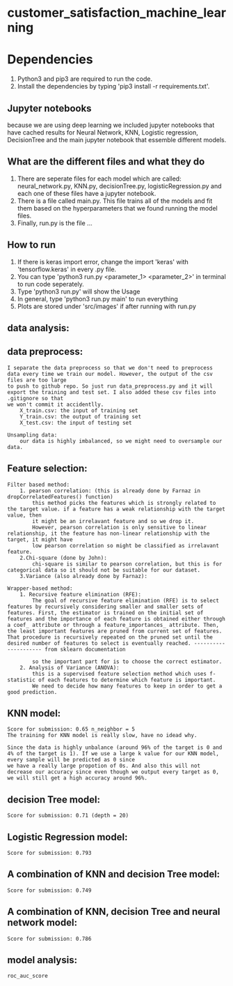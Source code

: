 # customer_satisfaction_machine_learning
# Dependencies
1) Python3 and pip3 are required to run the code.
2) Install the dependencies by typing 'pip3 install -r requirements.txt'.

## Jupyter notebooks
because we are using deep learning we included  jupyter notebooks that have cached results for Neural Network, KNN, Logistic regression, DecisionTree and the main jupyter notebook that essemble different models.

## What are the different files and what they do
1) There are seperate files for each model which are called: neural_network.py, KNN.py, decisionTree.py, logisticRegression.py and each one of these files have a jupyter notebook.
2) There is a file called main.py. This file trains all of the models and fit them based on the hyperparameters that we found running the model files.
3) Finally, run.py is the file ...
## How to run 

1) If there is keras import error, change the import 'keras' with 'tensorflow.keras' in every .py file.
2) You can type 'python3 run.py <file> <function> <parameter_1> <parameter_2>' in terminal to run code seperately.
3) Type 'python3 run.py' will show the Usage
4) In general, type 'python3 run.py main' to run everything
5) Plots are stored under 'src/images' if after running with run.py




## data analysis:

## data preprocess:
    I separate the data preprocess so that we don't need to preprocess data every time we train our model. However, the output of the csv files are too large
    to push to github repo. So just run data_preprocess.py and it will export the training and test set. I also added these csv files into .gitignore so that 
    we won't commit it accidentlly.
        X_train.csv: the input of training set
        Y_train.csv: the output of training set
        X_test.csv: the input of testing set

    Unsampling data:
        our data is highly imbalanced, so we might need to oversample our data.

## Feature selection:
    Filter based method:
        1. pearson correlation: (this is already done by Farnaz in dropCorrelatedFeatures() function)
            this method picks the features which is strongly related to the target value. if a feature has a weak relationship with the target value, then
            it might be an irrelavant feature and so we drop it.
            However, pearson correlation is only sensitive to linear relationship, it the feature has non-linear relationship with the target, it might have
            low pearson correlation so might be classified as irrelavant feature.
        2.Chi-square (done by John):
            chi-square is similar to pearson correlation, but this is for categorical data so it should not be suitable for our dataset.
        3.Variance (also already done by Farnaz):

    Wrapper-based method:
        1. Recursive feature elimination (RFE):
            The goal of recursive feature elimination (RFE) is to select features by recursively considering smaller and smaller sets of features. First, the estimator is trained on the initial set of features and the importance of each feature is obtained either through a coef_ attribute or through a feature_importances_ attribute. Then, the least important features are pruned from current set of features. That procedure is recursively repeated on the pruned set until the desired number of features to select is eventually reached. --------------------- from sklearn documentation

            so the important part for is to choose the correct estimator.
        2. Analysis of Variance (ANOVA):
            this is a supervised feature selection method which uses f-statistic of each features to determine which feature is important.
            We need to decide how many features to keep in order to get a good prediction.


## KNN model:
    Score for submission: 0.65 n_neighbor = 5
    The training for KNN model is really slow, have no idead why.

    Since the data is highly unbalance (around 96% of the target is 0 and 4% of the target is 1). If we use a large k value for our KNN model, every sample will be predicted as 0 since 
    we have a really large propotion of 0s. And also this will not decrease our accuracy since even though we output every target as 0, we will still get a high accuracy around 96%.



## decision Tree model:
    Score for submission: 0.71 (depth = 20)

## Logistic Regression model:
    Score for submission: 0.793

## A combination of KNN and decision Tree model:
    Score for submission: 0.749


## A combination of KNN, decision Tree and neural network model:
    Score for submission: 0.786

## model analysis:
    roc_auc_score
